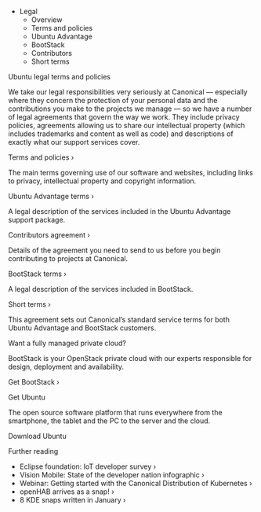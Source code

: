 *   Legal
    *   Overview
    *   Terms and policies
    *   Ubuntu Advantage
    *   BootStack
    *   Contributors
    *   Short terms

Ubuntu legal terms and policies

We take our legal responsibilities very seriously at Canonical — especially where they concern the protection of your personal data and the contributions you make to the projects we manage — so we have a number of legal agreements that govern the way we work. They include privacy policies, agreements allowing us to share our intellectual property (which includes trademarks and content as well as code) and descriptions of exactly what our support services cover.

Terms and policies ›

The main terms governing use of our software and websites, including links to privacy, intellectual property and copyright information.

Ubuntu Advantage terms ›

A legal description of the services included in the Ubuntu Advantage support package.

Contributors agreement ›

Details of the agreement you need to send to us before you begin contributing to projects at Canonical.

BootStack terms ›

A legal description of the services included in BootStack.

Short terms ›

This agreement sets out Canonical’s standard service terms for both Ubuntu Advantage and BootStack customers.

Want a fully managed private cloud?

BootStack is your OpenStack private cloud with our experts responsible for design, deployment and availability.

Get BootStack ›

Get Ubuntu

The open source software platform that runs everywhere from the smartphone, the tablet and the PC to the server and the cloud.

Download Ubuntu

Further reading

*   Eclipse foundation: IoT developer survey ›
*   Vision Mobile: State of the developer nation infographic ›
*   Webinar: Getting started with the Canonical Distribution of Kubernetes ›
*   openHAB arrives as a snap! ›
*   8 KDE snaps written in January ›